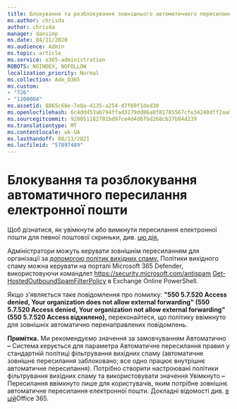 ```yaml
---
title: Блокування та розблокування зовнішнього автоматичного пересилання електронної пошти
ms.author: chrisda
author: chrisda
manager: dansimp
ms.date: 04/21/2020
ms.audience: Admin
ms.topic: article
ms.service: o365-administration
ROBOTS: NOINDEX, NOFOLLOW
localization_priority: Normal
ms.collection: Adm_O365
ms.custom:
- "726"
- "1200004"
ms.assetid: 8865c68e-7e8a-4135-a254-d7f69f1ded30
ms.openlocfilehash: 6c4ddd53ab794ffad3179dd86a8f81785567cfe34240dff2aa0a1df11094883d
ms.sourcegitcommit: 920051182781bd97ce4d4d6fbd268cb37b84d239
ms.translationtype: MT
ms.contentlocale: uk-UA
ms.lasthandoff: 08/11/2021
ms.locfileid: "57897489"
---
```

# <a name="block-or-unblock-eternal-automatic-email-forwarding"></a>Блокування та розблокування автоматичного пересилання електронної пошти

Щоб дізнатися, як увімкнути або вимкнути пересилання електронної пошти для певної поштової скриньки, див. [цю дія.](https://docs.microsoft.com/microsoft-365/admin/email/configure-email-forwarding)

Адміністратори можуть керувати зовнішнім пересиланням для організації за [допомогою політик вихідних спаму.](https://docs.microsoft.com/microsoft-365/security/office-365-security/configure-the-outbound-spam-policy) Політики вихідного спаму можна керувати на порталі Microsoft 365 Defender, використовуючи командлет <https://security.microsoft.com/antispam> [Get-HostedOutboundSpamFilterPolicy](https://docs.microsoft.com/powershell/module/exchange/get-hostedoutboundspamfilterpolicy) в Exchange Online PowerShell.

Якщо з'являється таке повідомлення про помилку: **"550 5.7.520 Access denied, Your organization does not allow external forwarding" (550 5.7.520 Access denied, Your organization not allow external forwarding" (550 5.7.520 Access відхилено),** переконайтеся, що політику ввімкнуто для зовнішніх автоматично перенаправлених повідомлень.

**Примітка.** Ми рекомендуємо значення за  замовчуванням Автоматично **–** Система керується для параметра Автоматичне пересилання правил у стандартній політиці фільтрування вихідних спаму (автоматичне зовнішнє пересилання заблоковано; все одно працює внутрішнє автоматичне пересилання). Потрібно створити настроювані політики фільтрування вихідних спаму та використовувати значення Увімкнуто **–** Пересилання ввімкнуто лише для користувачів, яким потрібне зовнішнє автоматичне пересилання електронної пошти. Докладні відомості див. [в цій](https://docs.microsoft.com/microsoft-365/security/office-365-security/external-email-forwarding)Office 365.
